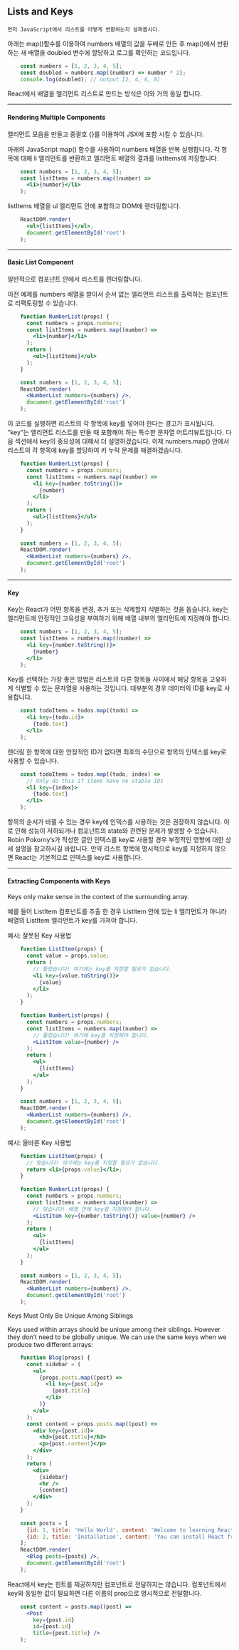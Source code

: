 ## Lists and Keys

    먼저 JavaScript에서 리스트를 어떻게 변환하는지 살펴봅시다.
    
아래는 map()함수를 이용하여 numbers 배열의 값을 두배로 만든 후 map()에서 반환하는 새 배열을 doubled 변수에 할당하고 로그를 확인하는 코드입니다.

```javascript
    const numbers = [1, 2, 3, 4, 5];
    const doubled = numbers.map((number) => number * 2);
    console.log(doubled); // output [2, 4, 6, 8]
```

React에서 배열을 엘리먼트 리스트로 만드는 방식은 이와 거의 동일 합니다.

***
#### Rendering Multiple Components

엘리먼트 모음을 만들고 중괄호 {}를 이용하여 JSX에 포함 시킬 수 있습니다.

아래의 JavaScript map() 함수를 사용하여 numbers 배열을 반복 실행합니다. 각 항목에 대해 li 엘리먼트를 반환하고 엘리먼트 배열의 결과를 listItems에 저장합니다.

```jsx
    const numbers = [1, 2, 3, 4, 5];
    const listItems = numbers.map((number) =>
      <li>{number}</li>
    );
```

listItems 배열을 ul 엘리먼트 안에 포함하고 DOM에 렌더링합니다.

```jsx
    ReactDOM.render(
      <ul>{listItems}</ul>,
      document.getElementById('root')
    );
```

***
#### Basic List Component

일반적으로 컴포넌트 안에서 리스트를 렌더링합니다.

이전 예제를 numbers 배열을 받아서 순서 없는 엘리먼트 리스트를 출력하는 컴포넌트로 리팩토링할 수 있습니다.

```jsx
    function NumberList(props) {
      const numbers = props.numbers;
      const listItems = numbers.map((number) =>
        <li>{number}</li>
      );
      return (
        <ul>{listItems}</ul>
      );
    }

    const numbers = [1, 2, 3, 4, 5];
    ReactDOM.render(
      <NumberList numbers={numbers} />,
      document.getElementById('root')
    );
```

이 코드를 실행하면 리스트의 각 항목에 key를 넣어야 한다는 경고가 표시됩니다. “key”는 엘리먼트 리스트를 만들 때 포함해야 하는 특수한 문자열 어트리뷰트입니다. 다음 섹션에서 key의 중요성에 대해서 더 설명하겠습니다. 이제 numbers.map() 안에서 리스트의 각 항목에 key를 할당하여 키 누락 문제를 해결하겠습니다.

```jsx
    function NumberList(props) {
      const numbers = props.numbers;
      const listItems = numbers.map((number) =>
        <li key={number.toString()}>
          {number}
        </li>
      );
      return (
        <ul>{listItems}</ul>
      );
    }
    
    const numbers = [1, 2, 3, 4, 5];
    ReactDOM.render(
      <NumberList numbers={numbers} />,
      document.getElementById('root')
    );
```

***
#### Key

Key는 React가 어떤 항목을 변경, 추가 또는 삭제할지 식별하는 것을 돕습니다. key는 엘리먼트에 안정적인 고유성을 부여하기 위해 배열 내부의 엘리먼트에 지정해야 합니다.

```jsx
    const numbers = [1, 2, 3, 4, 5];
    const listItems = numbers.map((number) =>
      <li key={number.toString()}>
        {number}
      </li>
    );
```

Key를 선택하는 가장 좋은 방법은 리스트의 다른 항목들 사이에서 해당 항목을 고유하게 식별할 수 있는 문자열을 사용하는 것입니다. 대부분의 경우 데이터의 ID를 key로 사용합니다.

```jsx
    const todoItems = todos.map((todo) =>
      <li key={todo.id}>
        {todo.text}
      </li>
    );
```

렌더링 한 항목에 대한 안정적인 ID가 없다면 최후의 수단으로 항목의 인덱스를 key로 사용할 수 있습니다.

```jsx
    const todoItems = todos.map((todo, index) =>
      // Only do this if items have no stable IDs
      <li key={index}>
        {todo.text}
      </li>
    );
```

항목의 순서가 바뀔 수 있는 경우 key에 인덱스를 사용하는 것은 권장하지 않습니다. 이로 인해 성능이 저하되거나 컴포넌트의 state와 관련된 문제가 발생할 수 있습니다. Robin Pokorny’s가 작성한 글인 인덱스를 key로 사용할 경우 부정적인 영향에 대한 상세 설명을 참고하시길 바랍니다. 만약 리스트 항목에 명시적으로 key를 지정하지 않으면 React는 기본적으로 인덱스를 key로 사용합니다.

***
#### Extracting Components with Keys

Keys only make sense in the context of the surrounding array.

예를 들어 ListItem 컴포넌트를 추출 한 경우 ListItem 안에 있는 li 엘리먼트가 아니라 배열의 ListItem 엘리먼트가 key를 가져야 합니다.

예시: 잘못된 Key 사용법

```jsx
    function ListItem(props) {
      const value = props.value;
      return (
        // 틀렸습니다! 여기에는 key를 지정할 필요가 없습니다.
        <li key={value.toString()}>
          {value}
        </li>
      );
    }
    
    function NumberList(props) {
      const numbers = props.numbers;
      const listItems = numbers.map((number) =>
        // 틀렸습니다! 여기에 key를 지정해야 합니다.
        <ListItem value={number} />
      );
      return (
        <ul>
          {listItems}
        </ul>
      );
    }
    
    const numbers = [1, 2, 3, 4, 5];
    ReactDOM.render(
      <NumberList numbers={numbers} />,
      document.getElementById('root')
    );
```

예시: 올바른 Key 사용법

```jsx
    function ListItem(props) {
      // 맞습니다! 여기에는 key를 지정할 필요가 없습니다.
      return <li>{props.value}</li>;
    }
    
    function NumberList(props) {
      const numbers = props.numbers;
      const listItems = numbers.map((number) =>
        // 맞습니다! 배열 안에 key를 지정해야 합니다.
        <ListItem key={number.toString()} value={number} />
      );
      return (
        <ul>
          {listItems}
        </ul>
      );
    }
    
    const numbers = [1, 2, 3, 4, 5];
    ReactDOM.render(
      <NumberList numbers={numbers} />,
      document.getElementById('root')
    );
```

Keys Must Only Be Unique Among Siblings

Keys used within arrays should be unique among their siblings. However they don’t need to be globally unique. We can use the same keys when we produce two different arrays:

```jsx
    function Blog(props) {
      const sidebar = (
        <ul>
          {props.posts.map((post) =>
            <li key={post.id}>
              {post.title}
            </li>
          )}
        </ul>
      );
      const content = props.posts.map((post) =>
        <div key={post.id}>
          <h3>{post.title}</h3>
          <p>{post.content}</p>
        </div>
      );
      return (
        <div>
          {sidebar}
          <hr />
          {content}
        </div>
      );
    }
    
    const posts = [
      {id: 1, title: 'Hello World', content: 'Welcome to learning React!'},
      {id: 2, title: 'Installation', content: 'You can install React from npm.'}
    ];
    ReactDOM.render(
      <Blog posts={posts} />,
      document.getElementById('root')
    );
```

React에서 key는 힌트를 제공하지만 컴포넌트로 전달하지는 않습니다. 컴포넌트에서 key와 동일한 값이 필요하면 다른 이름의 prop으로 명시적으로 전달합니다.

```jsx
    const content = posts.map((post) =>
      <Post
        key={post.id}
        id={post.id}
        title={post.title} />
    );
```













